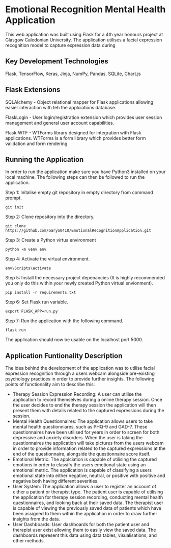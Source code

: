 
# Emotional Recognition Mental Health Application

This web application was built using Flask for a 4th year honours project at Glasgow Caledonian University. The application utilises a facial expression recognition model to capture expression data during 

## Key Development Technologies 
Flask, TensorFlow, Keras, Jinja, NumPy, Pandas, SQLite, Chart.js 

## Flask Extensions
SQLAlchemy - Object relational mapper for Flask applications allowing easier interaction with teh the applciations database.

FlaskLogin - User login/registration extension which provides user session management and general user account capabilities. 

Flask-WTF - WTForms library designed for integration with Flask applications. WTForms is a form library which provides better form validation and form rendering. 

## Running the Application
In order to run the application make sure you have Python3 installed on your local machine. The following steps can then be followed to run the application.

Step 1: Initalise empty git repository in empty directory from command prompt.
```
git init
```

Step 2: Clone repository into the directory. 
```
git clone https://github.com/GaryS0410/EmotionalRecognitionApplication.git
```

Step 3: Create a Python virtua environment
```
python -m venv env 
```
Step 4: Activate the virtual environment.
``` 
env\Scripts\activate 
```
Step 5: Install the necessary project depenancies (It is highly recommended you only do this within your newly created Python virtual envionment).
```
pip install -r requirements.txt
```
Step 6: Set Flask run variable.
```
export FLASK_APP=run.py 
```
Step 7: Run the application with the following command.
``` 
flask run 
```
The application should now be usable on the localhost port 5000.
## Application Funtionality Description
The idea behind the development of the application was to utilise facial expression recognition through a users webcam alongside pre-existing psychology practices in order to provide further insights. The following points of functionality aim to describe this:
* Therapy Session Expression Recording: A user can utilise the application to record themselves during a online therapy session. Once the user decides to end the therapy session the application will then present them with details related to the captured expressions during the session.
* Mental Health Questionnaires: The application allows users to take mental health questionniares, such as PHQ-9 and GAD-7. These questionnaires have been utilised for years in order to screen for both depressive and anxiety disorders. When the user is taking the questionnaires the application will take pictures from the users webcam in order to provide information related to the captured expressions at the end of the questionnaire, alongside the questionnaire score itself.
* Emotional Metric: The applciation is capable of utilising the captured emotions in order to classify the users emotional state using an emotional metric. The application is capable of classifying a users emotional state into either negative, neutral, or positive with positive and negative both having different severities.
* User System: The application allows a user to register an account of either a patient or therapist type. The patient user is capable of utilising the application for therapy session recording, conducting mental health questionnaires, and looking back at their saved data. The therapist user is capable of viewing the previously saved data of patients which have been assigned to them within the application in order to draw further insights from the data.
* User Dashboards: User dashboards for both the patient user and therapist user exist allowing them to easily view the saved data. The dashboards represent this data using data tables, visualisations, and other methods. 